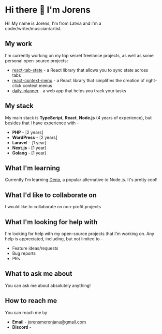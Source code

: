 # Hi there 👋 I'm Jorens

Hi! My name is Jorens, I'm from Latvia and I'm a coder/writer/musician/artist.

## My work

I'm currently working on my top secret freelance projects, as well as some personal open-source
projects:
 * [react-tab-state](https://github.com/Printy-Studios/react-tab-state) - a React library that allows you to sync state across tabs
 * [react-context-menu](https://github.com/Printy-Studios/react-context-menu) - a React library that simplifies the creation of right-click context menus
 * [daily-planner](https://github.com/Printy-Studios/daily-planner) - a web app that helps you track your tasks

## My stack

My main stack is **TypeScript**, **React**, **Node.js** (4 years of experience), but besides that I have experience with -

  * **PHP** - [2 years]
  * **WordPress** - [2 years]
  * **Laravel** - [1 year]
  * **Next.js** - [1 year]
  * **Golang** - [1 year]

## What I'm learning

Currently I'm learning [Deno](https://deno.com/), a popular alternative to Node.js. It's pretty cool!

## What I'd like to collaborate on

I would like to collaborate on non-profit projects

## What I'm looking for help with

I'm looking for help with my open-source projects that I'm working on. Any help is appreciated, including, but not limited to -

 * Feature ideas/requests
 * Bug reports
 * PRs

## What to ask me about

You can ask me about absolutely anything!

## How to reach me

You can reach me by 
  * **Email** - [jorensmerenjanu@gmail.com](mailto:jorensmerenjanu@gmail.com)
  * **Discord** - 

<!--
**JorensM/JorensM** is a ✨ _special_ ✨ repository because its `README.md` (this file) appears on your GitHub profile.

Here are some ideas to get you started:

- 🔭 I’m currently working on ...
- 🌱 I’m currently learning ...
- 👯 I’m looking to collaborate on ...
- 🤔 I’m looking for help with ...
- 💬 Ask me about ...
- 📫 How to reach me: ...
- 😄 Pronouns: ...
- ⚡ Fun fact: ...
-->
